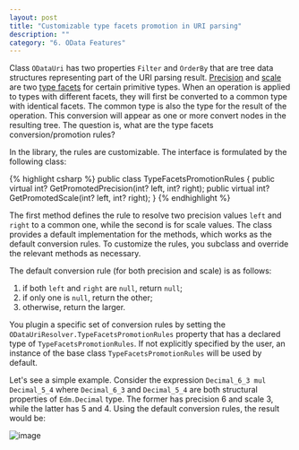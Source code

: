 ```yaml
---
layout: post
title: "Customizable type facets promotion in URI parsing"
description: ""
category: "6. OData Features"
---
```


Class `ODataUri` has two properties `Filter` and `OrderBy` that are tree data structures representing part of the URI parsing result. [Precision](http://docs.oasis-open.org/odata/odata/v4.0/errata03/os/complete/part3-csdl/odata-v4.0-errata03-os-part3-csdl-complete.html#_Toc453752531) and [scale](http://docs.oasis-open.org/odata/odata/v4.0/errata03/os/complete/part3-csdl/odata-v4.0-errata03-os-part3-csdl-complete.html#_Toc453752532) are two [type facets](http://docs.oasis-open.org/odata/odata/v4.0/errata03/os/complete/part3-csdl/odata-v4.0-errata03-os-part3-csdl-complete.html#_Toc453752528) for certain primitive types. When an operation is applied to types with different facets, they will first be converted to a common type with identical facets. The common type is also the type for the result of the operation. This conversion will appear as one or more convert nodes in the resulting tree. The question is, what are the type facets conversion/promotion rules?

In the library, the rules are customizable. The interface is formulated by the following class:

{% highlight csharp %}
public class TypeFacetsPromotionRules
{
    public virtual int? GetPromotedPrecision(int? left, int? right);
    public virtual int? GetPromotedScale(int? left, int? right);
}
{% endhighlight %}

The first method defines the rule to resolve two precision values `left` and `right` to a common one, while the second is for scale values. The class provides a default implementation for the methods, which works as the default conversion rules. To customize the rules, you subclass and override the relevant methods as necessary.

The default conversion rule (for both precision and scale) is as follows:

1. if both `left` and `right` are `null`, return `null`;
2. if only one is `null`, return the other;
3. otherwise, return the larger.

You plugin a specific set of conversion rules by setting the `ODataUriResolver.TypeFacetsPromotionRules` property that has a declared type of `TypeFacetsPromotionRules`. If not explicitly specified by the user, an instance of the base class `TypeFacetsPromotionRules` will be used by default.

Let's see a simple example. Consider the expression `Decimal_6_3 mul Decimal_5_4` where `Decimal_6_3` and `Decimal_5_4` are both structural properties of `Edm.Decimal` type. The former has precision 6 and scale 3, while the latter has 5 and 4. Using the default conversion rules, the result would be:

![image](../v6_posts/assets/2016-08-23-facets.png)
